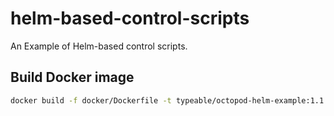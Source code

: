 # helm-based-control-scripts

An Example of Helm-based control scripts.

## Build Docker image

```bash
docker build -f docker/Dockerfile -t typeable/octopod-helm-example:1.1 .
```
